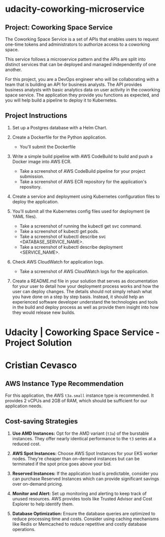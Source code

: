 # udacity-coworking-microservice

## Project: Coworking Space Service

The Coworking Space Service is a set of APIs that enables users to request one-time 
tokens and administrators to authorize access to a coworking space.

This service follows a microservice pattern and the APIs are split into distinct 
services that can be deployed and managed independently of one another.

For this project, you are a DevOps engineer who will be collaborating with a team that 
is building an API for business analysts. The API provides business analysts with basic 
analytics data on user activity in the coworking space service. The application they 
provide you functions as expected, and you will help build a pipeline to deploy it to Kubernetes.

## Project Instructions

1. Set up a Postgres database with a Helm Chart.

2. Create a Dockerfile for the Python application.
    - You'll submit the Dockerfile

3. Write a simple build pipeline with AWS CodeBuild to build and push a Docker image into AWS ECR.
    - Take a screenshot of AWS CodeBuild pipeline for your project submission.
    - Take a screenshot of AWS ECR repository for the application's repository.

4. Create a service and deployment using Kubernetes configuration files to deploy the application.

5. You'll submit all the Kubernetes config files used for deployment (ie YAML files).
    - Take a screenshot of running the kubectl get svc command.
    - Take a screenshot of kubectl get pods.
    - Take a screenshot of kubectl describe svc <DATABASE_SERVICE_NAME>.
    - Take a screenshot of kubectl describe deployment <SERVICE_NAME>.

6. Check AWS CloudWatch for application logs.
    - Take a screenshot of AWS CloudWatch logs for the application.

7. Create a README.md file in your solution that serves as documentation for your user to detail how your deployment process works and how the user can deploy changes. The details should not simply rehash what you have done on a step by step basis. Instead, it should help an experienced software developer understand the technologies and tools in the build and deploy process as well as provide them insight into how they would release new builds.

# Udacity | Coworking Space Service - Project Solution
# Cristian Cevasco

## AWS Instance Type Recommendation

For this application, the AWS `t3a.small` instance type is recommended. It provides 2 vCPUs and 2GB of RAM, which should be sufficient for our application needs. 

## Cost-saving Strategies

1. **Use AMD Instances:** Opt for the AMD variant (`t3a`) of the burstable instances. They offer nearly identical performance to the `t3` series at a reduced cost.

2. **AWS Spot Instances:** Choose AWS Spot Instances for your EKS worker nodes. They're cheaper than on-demand instances but can be terminated if the spot price goes above your bid.

3. **Reserved Instances:** If the application load is predictable, consider you can purchase Reserved Instances which can provide significant savings over on-demand pricing.

4. **Monitor and Alert:** Set up monitoring and alerting to keep track of unused resources. AWS provides tools like Trusted Advisor and Cost Explorer to help identify them.

5. **Database Optimization:** Ensure the database queries are optimized to reduce processing time and costs. Consider using caching mechanisms like Redis or Memcached to reduce repetitive and costly database operations.